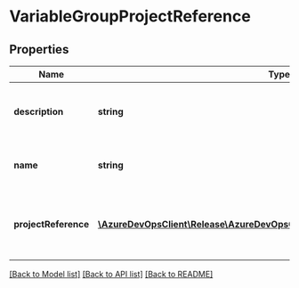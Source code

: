 # VariableGroupProjectReference

## Properties
Name | Type | Description | Notes
------------ | ------------- | ------------- | -------------
**description** | **string** | Gets or sets description of the variable group. | [optional] 
**name** | **string** | Gets or sets name of the variable group. | [optional] 
**projectReference** | [**\AzureDevOpsClient\Release\AzureDevOpsClient\Release\Model\ProjectReference**](ProjectReference.md) | Gets or sets project reference of the variable group. | [optional] 

[[Back to Model list]](../README.md#documentation-for-models) [[Back to API list]](../README.md#documentation-for-api-endpoints) [[Back to README]](../README.md)


